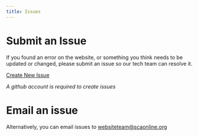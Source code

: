 ```yaml
---
title: Issues
---
```


# Submit an Issue
If you found an error on the website, or something you think needs to be updated or changed, please submit an issue so our tech team can resolve it.


[Create New Issue](https://github.com/stellar-sites/sca/issues/new)

<i>A github account is required to create issues</i>

# Email an issue

Alternatively, you can email issues to <a href="mailto:websiteteam@scaonline.org">websiteteam@scaonline.org</a>